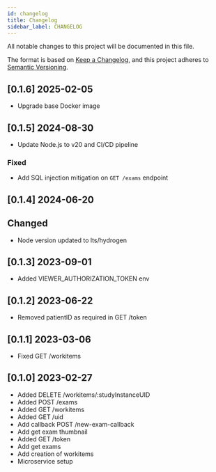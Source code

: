 ```yaml
---
id: changelog
title: Changelog
sidebar_label: CHANGELOG
---
```


<!--
WARNING: this file was automatically generated by Mia-Platform Doc Aggregator.
DO NOT MODIFY IT BY HAND.
Instead, modify the source file and run the aggregator to regenerate this file.
-->

All notable changes to this project will be documented in this file.

The format is based on [Keep a Changelog](https://keepachangelog.com/en/1.0.0/),
and this project adheres to [Semantic Versioning](https://semver.org/spec/v2.0.0.html).

## [0.1.6] 2025-02-05

- Upgrade base Docker image

## [0.1.5] 2024-08-30

- Update Node.js to v20 and CI/CD pipeline

### Fixed

- Add SQL injection mitigation on `GET /exams` endpoint

## [0.1.4] 2024-06-20

## Changed

- Node version updated to lts/hydrogen

## [0.1.3] 2023-09-01

- Added VIEWER_AUTHORIZATION_TOKEN env 

## [0.1.2] 2023-06-22

- Removed patientID as required in GET /token 

## [0.1.1] 2023-03-06

- Fixed GET /workitems

## [0.1.0] 2023-02-27
- Added DELETE /workitems/:studyInstanceUID
- Added POST /exams
- Added GET /workitems
- Added GET /uid
- Add callback POST /new-exam-callback
- Add get exam thumbnail
- Added GET /token
- Add get exams
- Add creation of workitems
- Microservice setup
